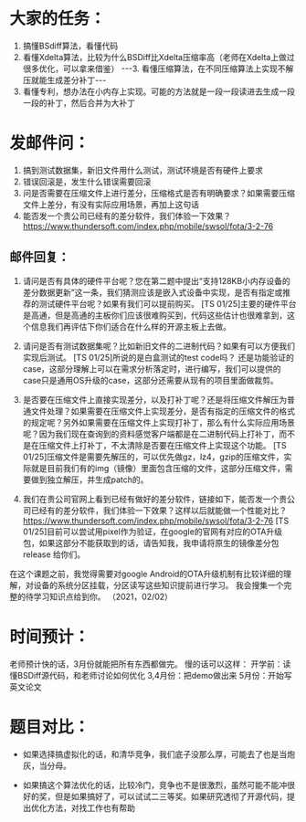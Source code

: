 # 大家的任务：
1. 搞懂BSdiff算法，看懂代码
2. 看懂Xdelta算法，比较为什么BSDiff比Xdelta压缩率高（老师在Xdelta上做过很多优化，可以拿来借鉴）
---3. 看懂压缩算法，在不同压缩算法上实现不解压就能生成差分补丁---
4. 看懂专利，想办法在小内存上实现。可能的方法就是一段一段读进去生成一段一段的补丁，然后合并为大补丁

# 发邮件问：
1. 搞到测试数据集，新旧文件用什么测试，测试环境是否有硬件上要求
2. 错误回滚是，发生什么错误需要回滚
3. 问是否需要在压缩文件上进行差分，压缩格式是否有明确要求？如果需要压缩文件上差分，有没有实际应用场景，再加上这句话
4. 能否发一个贵公司已经有的差分软件，我们体验一下效果？https://www.thundersoft.com/index.php/mobile/swsol/fota/3-2-76

## 邮件回复：
1. 请问是否有具体的硬件平台呢？您在第二题中提出“支持128KB小内存设备的差分数据更新”这一条，我们猜测应该是嵌入式设备中实现，是否有指定或推荐的测试硬件平台呢？如果有我们可以提前购买。
[TS 01/25]主要的硬件平台是高通，但是高通的主板你们应该很难购买到，代码这些估计也很难拿到，这个信息我们再评估下你们适合在什么样的开源主板上去做。

2. 请问是否有测试数据集呢？比如新旧文件的二进制代码？如果有可以方便我们实现后测试。
[TS 01/25]所说的是白盒测试的test code吗？ 还是功能验证的case，这部分理解上可以在需求分析落定时，进行编写，我们可以提供的case只是通用OS升级的case，这部分还需要从现有的项目里面做裁剪。

3. 是否要在压缩文件上直接实现差分，以及打补丁呢？还是将压缩文件解压为普通文件处理？如果需要在压缩文件上实现差分，是否有指定的压缩文件的格式的规定呢？另外如果需要在压缩文件上实现打补丁，那么有什么实际应用场景呢？因为我们现在查询到的资料感觉客户端都是在二进制代码上打补丁，而不是在压缩文件上打补丁，不太清除是否要在压缩文件上实现这个功能。
[TS 01/25]压缩文件是需要先解压的，可以优先做gz，lz4，gzip的压缩文件，实际就是目前我们有的img（镜像）里面包含压缩的文件，这部分压缩文件，需要做到独立解压，并生成patch的。

4. 我们在贵公司官网上看到已经有做好的差分软件，链接如下，能否发一个贵公司已经有的差分软件，我们体验一下效果？这样以后就能做一个性能对比？https://www.thundersoft.com/index.php/mobile/swsol/fota/3-2-76
[TS 01/25]目前可以尝试用pixel作为验证，在google的官网有对应的OTA升级包，如果这部分不能获取到的话，请告知我，我申请将原生的镜像差分包release 给你们。

在这个课题之前，我觉得需要对google Android的OTA升级机制有比较详细的理解，对设备的系统分区挂载，分区读写这些知识提前进行学习。
我会搜集一个完整的待学习知识点给到你。 （2021，02/02）

# 时间预计：
老师预计快的话，3月份就能把所有东西都做完。
慢的话可以这样：
开学前：读懂BSDiff源代码，和老师讨论如何优化
3,4月份：把demo做出来
5月份：开始写英文论文

# 题目对比：


- 如果选择搞虚拟化的话，和清华竞争，我们底子没那么厚，可能去了也是当炮灰，当分母。


- 如果搞这个算法优化的话，比较冷门，竞争也不是很激烈，虽然可能不能冲很好的奖，但是如果搞好了，可以试试二三等奖。如果研究透彻了开源代码，提出优化方法，对找工作也有帮助
